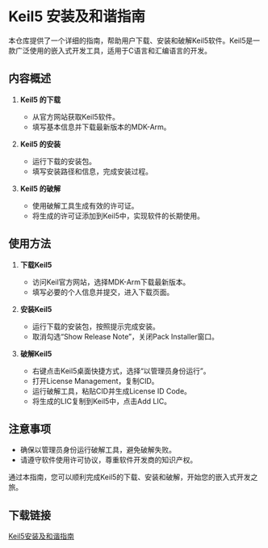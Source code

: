 # Keil5 安装及和谐指南

本仓库提供了一个详细的指南，帮助用户下载、安装和破解Keil5软件。Keil5是一款广泛使用的嵌入式开发工具，适用于C语言和汇编语言的开发。

## 内容概述

1. **Keil5 的下载**
   - 从官方网站获取Keil5软件。
   - 填写基本信息并下载最新版本的MDK-Arm。

2. **Keil5 的安装**
   - 运行下载的安装包。
   - 填写安装路径和信息，完成安装过程。

3. **Keil5 的破解**
   - 使用破解工具生成有效的许可证。
   - 将生成的许可证添加到Keil5中，实现软件的长期使用。

## 使用方法

1. **下载Keil5**
   - 访问Keil官方网站，选择MDK-Arm下载最新版本。
   - 填写必要的个人信息并提交，进入下载页面。

2. **安装Keil5**
   - 运行下载的安装包，按照提示完成安装。
   - 取消勾选“Show Release Note”，关闭Pack Installer窗口。

3. **破解Keil5**
   - 右键点击Keil5桌面快捷方式，选择“以管理员身份运行”。
   - 打开License Management，复制CID。
   - 运行破解工具，粘贴CID并生成License ID Code。
   - 将生成的LIC复制到Keil5中，点击Add LIC。

## 注意事项

- 确保以管理员身份运行破解工具，避免破解失败。
- 请遵守软件使用许可协议，尊重软件开发商的知识产权。

通过本指南，您可以顺利完成Keil5的下载、安装和破解，开始您的嵌入式开发之旅。

## 下载链接

[Keil5安装及和谐指南](https://pan.quark.cn/s/75ce6f2ba1fe)